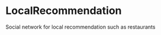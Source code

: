 LocalRecommendation
===================

Social network for local recommendation such as restaurants